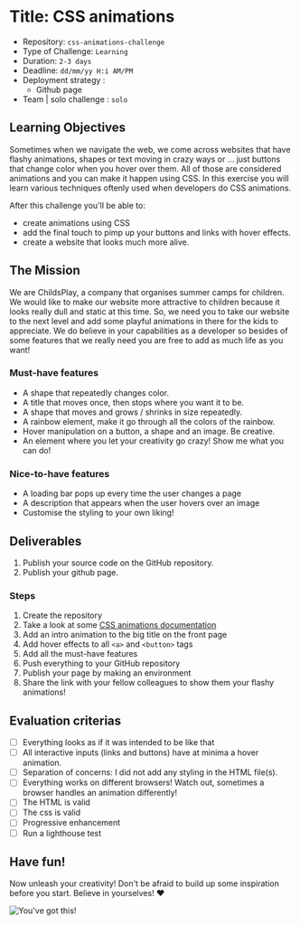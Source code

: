 # Title: CSS animations

- Repository: `css-animations-challenge`
- Type of Challenge: `Learning`
- Duration: `2-3 days`
- Deadline: `dd/mm/yy H:i AM/PM`
- Deployment strategy :
	- Github page
- Team | solo challenge : `solo`


## Learning Objectives
Sometimes when we navigate the web, we come across websites that have flashy animations, shapes or text moving in crazy ways or ... just buttons that change color when you hover over them. All of those are considered animations and you can make it happen using CSS. In this exercise you will learn various techniques oftenly used when developers do CSS animations.

After this challenge you'll be able to:

- create animations using CSS
- add the final touch to pimp up your buttons and links with hover effects.
- create a website that looks much more alive.

## The Mission
We are ChildsPlay, a company that organises summer camps for children. We would like to make our website more attractive to children because it looks really dull and static at this time. So, we need you to take our website to the next level and add some playful animations in there for the kids to appreciate. We do believe in your capabilities as a developer so besides of some features that we really need you are free to add as much life as you want!

### Must-have features

- A shape that repeatedly changes color.
- A title that moves once, then stops where you want it to be.
- A shape that moves and grows / shrinks in size repeatedly.
- A rainbow element, make it go through all the colors of the rainbow.
- Hover manipulation on a button, a shape and an image. Be creative.
- An element where you let your creativity go crazy! Show me what you can do!

### Nice-to-have features

- A loading bar pops up every time the user changes a page
- A description that appears when the user hovers over an image
- Customise the styling to your own liking!

## Deliverables
1. Publish your source code on the GitHub repository.
2. Publish your github page.

### Steps
1. Create the repository
2. Take a look at some [CSS animations documentation](https://www.w3schools.com/css/css3_animations.asp)
3. Add an intro animation to the big title on the front page
4. Add hover effects to all `<a>` and `<button>` tags
5. Add all the must-have features
6. Push everything to your GitHub repository
7. Publish your page by making an environment
8. Share the link with your fellow colleagues to show them your flashy animations!

## Evaluation criterias
- [ ] Everything looks as if it was intended to be like that
- [ ] All interactive inputs (links and buttons) have at minima a hover animation.
- [ ] Separation of concerns: I did not add any styling in the HTML file(s).
- [ ] Everything works on different browsers! Watch out, sometimes a browser handles an animation differently!
- [ ] The HTML is valid
- [ ] The css is valid
- [ ] Progressive enhancement
- [ ] Run a lighthouse test

## Have fun!

Now unleash your creativity! Don't be afraid to build up some inspiration before you start. Believe in yourselves! :heart:

![You've got this!](https://media.giphy.com/media/13N8crGK0Mi34c/giphy.gif)
